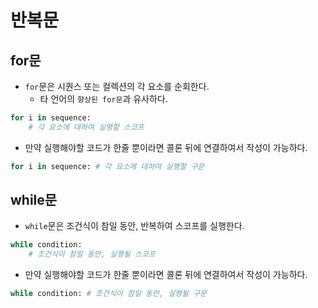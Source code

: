 # 반복문

## for문

- `for`문은 시퀀스 또는 컬렉션의 각 요소를 순회한다.
  - 타 언어의 `향상된 for문`과 유사하다.

```py
for i in sequence:
    # 각 요소에 대하여 실행할 스코프
```

- 만약 실행해야할 코드가 한줄 뿐이라면 콜론 뒤에 연결하여서 작성이 가능하다.

```py
for i in sequence: # 각 요소에 대하여 실행할 구문
```

## while문

- `while`문은 조건식이 참일 동안, 반복하여 스코프를 실행한다.

```py
while condition:
    # 조건식이 참일 동안, 실행될 스코프
```

- 만약 실행해야할 코드가 한줄 뿐이라면 콜론 뒤에 연결하여서 작성이 가능하다.

```py
while condition: # 조건식이 참일 동안, 실행될 구문
```
